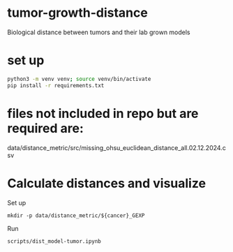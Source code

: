 # tumor-growth-distance
Biological distance between tumors and their lab grown models

# set up

```bash
python3 -m venv venv; source venv/bin/activate
pip install -r requirements.txt 
```

# files not included in repo but are required are:
data/distance_metric/src/missing_ohsu_euclidean_distance_all.02.12.2024.csv

# Calculate distances and visualize
Set up
```
mkdir -p data/distance_metric/${cancer}_GEXP
```

Run
```
scripts/dist_model-tumor.ipynb
```